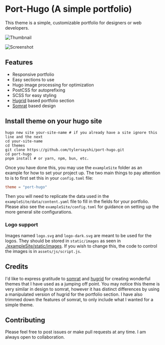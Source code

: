 # Port-Hugo (A simple portfolio)

This theme is a simple, customizable portfolio for designers or web developers.

![Thumbnail](https://raw.githubusercontent.com/tylersayshi/port-hugo/master/images/tn.png)

![Screenshot](https://raw.githubusercontent.com/tylersayshi/port-hugo/master/images/screenshot.png)

## Features

- Responsive portfolio
- Easy sections to use
- Hugo image processing for optimization
- PostCSS for autoprefixing
- SCSS for easy styling
- [Hugrid](https://github.com/aerohub/hugrid) based portfolio section
- [Somrat](https://github.com/somratpro/somrat) based design

## Install theme on your hugo site

```
hugo new site your-site-name # if you already have a site ignore this line and the next
cd your-site-name
cd themes
git clone https://github.com/tylersayshi/port-hugo.git
cd port-hugo
pnpm install # or yarn, npm, bun, etc.
```

Once you have done this, you may use the `exampleSite` folder as an example for how to set your project up. The two main things to pay attention to is to first set this in your `config.toml` file:

```toml
theme = "port-hugo"
```

Then you will need to replicate the data used in the `exampleSite/data/content.yaml` file to fill in the fields for your portfolio. Please also see the `exampleSite/config.toml` for guidance on setting up the more general site configurations.

### Logo support

Images named `logo.svg` and `logo-dark.svg` are meant to be used for the logos. They should be stored in `static/images` as seen in [./exampleSite/static/images](./exampleSite/static/images). If you wish to change this, the code to control the images is in `assets/js/script.js`.

## Credits

I'd like to express gratitude to [somrat](https://github.com/somratpro/somrat) and [hugrid](https://github.com/aerohub/hugrid) for creating wonderful themes that I have used as a jumping off point. You may notice this theme is very similar in design to somrat, however it has distinct differences by using a manipulated version of hugrid for the portfolio section. I have also trimmed down the features of somrat, to only include what I wanted for a simple theme.

## Contributing

Please feel free to post issues or make pull requests at any time. I am always open to collaboration.
